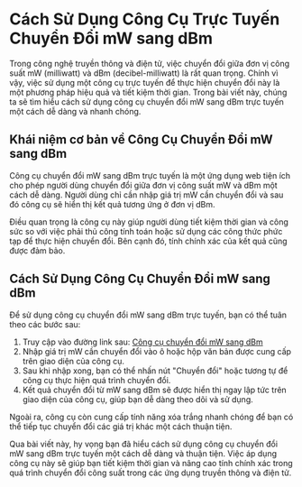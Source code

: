 Cách Sử Dụng Công Cụ Trực Tuyến Chuyển Đổi mW sang dBm
======================================================

Trong công nghệ truyền thông và điện tử, việc chuyển đổi giữa đơn vị công suất mW (milliwatt) và dBm (decibel-milliwatt) là rất quan trọng. Chính vì vậy, việc sử dụng một công cụ trực tuyến để thực hiện chuyển đổi này là một phương pháp hiệu quả và tiết kiệm thời gian. Trong bài viết này, chúng ta sẽ tìm hiểu cách sử dụng công cụ chuyển đổi mW sang dBm trực tuyến một cách dễ dàng và nhanh chóng.

Khái niệm cơ bản về Công Cụ Chuyển Đổi mW sang dBm
--------------------------------------------------

Công cụ chuyển đổi mW sang dBm trực tuyến là một ứng dụng web tiện ích cho phép người dùng chuyển đổi giữa đơn vị công suất mW và dBm một cách dễ dàng. Người dùng chỉ cần nhập giá trị mW cần chuyển đổi và sau đó công cụ sẽ hiển thị kết quả tương ứng ở đơn vị dBm.

Điều quan trọng là công cụ này giúp người dùng tiết kiệm thời gian và công sức so với việc phải thủ công tính toán hoặc sử dụng các công thức phức tạp để thực hiện chuyển đổi. Bên cạnh đó, tính chính xác của kết quả cũng được đảm bảo.

Cách Sử Dụng Công Cụ Chuyển Đổi mW sang dBm
-------------------------------------------

Để sử dụng công cụ chuyển đổi mW sang dBm trực tuyến, bạn có thể tuân theo các bước sau:

1. Truy cập vào đường link sau: [Công cụ chuyển đổi mW sang dBm](https://www.onlinecalculatorsfree.com/vi/convert/milliwatts-to-decibel-milliwatts.html)
2. Nhập giá trị mW cần chuyển đổi vào ô hoặc hộp văn bản được cung cấp trên giao diện của công cụ.
3. Sau khi nhập xong, bạn có thể nhấn nút "Chuyển đổi" hoặc tương tự để công cụ thực hiện quá trình chuyển đổi.
4. Kết quả chuyển đổi từ mW sang dBm sẽ được hiển thị ngay lập tức trên giao diện của công cụ, giúp bạn dễ dàng theo dõi và sử dụng.

Ngoài ra, công cụ còn cung cấp tính năng xóa trắng nhanh chóng để bạn có thể tiếp tục chuyển đổi các giá trị khác một cách thuận tiện.

Qua bài viết này, hy vọng bạn đã hiểu cách sử dụng công cụ chuyển đổi mW sang dBm trực tuyến một cách dễ dàng và thuận tiện. Việc áp dụng công cụ này sẽ giúp bạn tiết kiệm thời gian và nâng cao tính chính xác trong quá trình chuyển đổi công suất trong các ứng dụng truyền thông và điện tử.